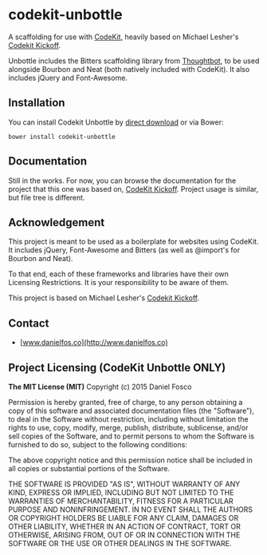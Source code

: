 codekit-unbottle
===============

A scaffolding for use with [CodeKit](http://incident57.com/codekit/), heavily based on Michael Lesher's [Codekit Kickoff](https://github.com/thehive/codekit-kickoff).

Unbottle includes the Bitters scaffolding library from [Thoughtbot](http://bitters.bourbon.io/), to be used alongside Bourbon and Neat (both natively included with CodeKit). It also includes jQuery and Font-Awesome.

## Installation

You can install Codekit Unbottle by [direct download](http://github.com/dfosco/codekit-unbottle/zipball/master/) or via Bower:

`bower install codekit-unbottle`

## Documentation

Still in the works. For now, you can browse the documentation for the project that this one was based on, [CodeKit Kickoff](https://github.com/thehive/codekit-kickoff). Project usage is similar, but file tree is different.

## Acknowledgement

This project is meant to be used as a boilerplate for websites using CodeKit. It includes jQuery, Font-Awesome and Bitters (as well as @import's for Bourbon and Neat).

To that end, each of these frameworks and libraries have their own Licensing Restrictions. It is your responsibility to be aware of them.

This project is based on Michael Lesher's [Codekit Kickoff](https://github.com/thehive/codekit-kickoff).

## Contact

- [www.danielfos.co](http://www.danielfos.co)

## Project Licensing (CodeKit Unbottle ONLY)

**The MIT License (MIT)** 
Copyright (c) 2015 Daniel Fosco

Permission is hereby granted, free of charge, to any person obtaining a copy of this software and associated documentation files (the "Software"), to deal in the Software without 
restriction, including without limitation the rights to use, copy, modify, merge, publish, distribute, sublicense, and/or sell copies of the Software, and to permit persons to whom 
the Software is furnished to do so, subject to the following conditions:

The above copyright notice and this permission notice shall be included in all copies or substantial portions of the Software.
 
THE SOFTWARE IS PROVIDED "AS IS", WITHOUT WARRANTY OF ANY KIND, EXPRESS OR IMPLIED, INCLUDING BUT NOT LIMITED TO THE WARRANTIES OF MERCHANTABILITY, FITNESS FOR A PARTICULAR PURPOSE AND NONINFRINGEMENT. IN NO EVENT SHALL THE AUTHORS OR COPYRIGHT HOLDERS BE LIABLE FOR ANY CLAIM, DAMAGES OR OTHER LIABILITY, WHETHER IN AN ACTION OF CONTRACT, TORT OR OTHERWISE, ARISING FROM, OUT OF OR IN CONNECTION WITH THE SOFTWARE OR THE USE OR OTHER DEALINGS IN THE SOFTWARE.
